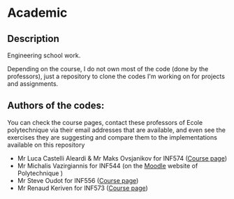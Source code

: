 # Academic

## Description
Engineering school work. 

Depending on the course, I do not own most of the code (done by the professors), just a repository to clone the codes I'm working on for projects and assignments.

## Authors of the codes:
You can check the course pages, contact these professors of Ecole polytechnique via their email addresses that are available, and even see the exercises they are suggesting and compare them to the implementations available on this repository
- Mr Luca Castelli Aleardi & Mr Maks Ovsjanikov for INF574 ([Course page](http://www.enseignement.polytechnique.fr/informatique/INF574/))
- Mr Michalis Vazirgiannis for INF544 (on the [Moodle](www.moodle.polytechnique.fr) website of Polytechnique )
- Mr Steve Oudot for INF556 ([Course page](http://www.enseignement.polytechnique.fr/informatique/INF556/))
- Mr Renaud Keriven for INF573 ([Course page](http://www.enseignement.polytechnique.fr/informatique/INF573/))
